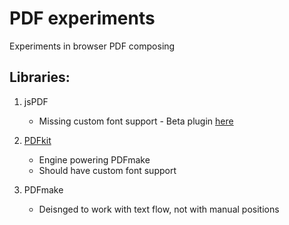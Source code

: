 # PDF experiments
Experiments in browser PDF composing

## Libraries:
1. jsPDF
	* Missing custom font support - Beta plugin [here](https://github.com/sphilee/jsPDF-CustomFonts-support)

2. [PDFkit](http://pdfkit.org/)
	* Engine powering PDFmake
	* Should have custom font support

3. PDFmake
	* Deisnged to work with text flow, not with manual positions
